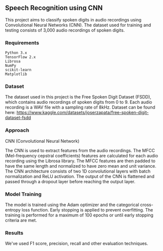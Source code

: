 ## Speech Recognition using CNN 

This project aims to classify spoken digits in audio recordings using Convolutional Neural Networks (CNN). The dataset used for training and testing consists of 3,000 audio recordings of spoken digits.

### Requirements

    Python 3.x
    TensorFlow 2.x
    Librosa
    NumPy
    scikit-learn
    Matplotlib

### Dataset

The dataset used in this project is the Free Spoken Digit Dataset (FSDD), which contains audio recordings of spoken digits from 0 to 9. Each audio recording is a WAV file with a sampling rate of 8kHz. Dataset can be found here: https://www.kaggle.com/datasets/joserzapata/free-spoken-digit-dataset-fsdd

### Approach

CNN (Convolutional Neural Network)

The CNN is used to extract features from the audio recordings. The MFCC (Mel-frequency cepstral coefficients) features are calculated for each audio recording using the Librosa library. The MFCC features are then padded to have the same length and normalized to have zero mean and unit variance. The CNN architecture consists of two 1D convolutional layers with batch normalization and ReLU activation. The output of the CNN is flattened and passed through a dropout layer before reaching the output layer.

### Model Training

The model is trained using the Adam optimizer and the categorical cross-entropy loss function. Early stopping is applied to prevent overfitting. The training is performed for a maximum of 100 epochs or until early stopping criteria are met.

### Results

We've used F1 score, precision, recall and other evaluation techniques. 

